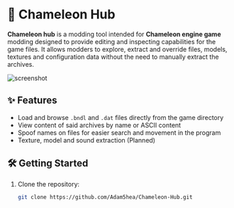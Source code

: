# 🦎 Chameleon Hub

**Chameleon hub** is a modding tool intended for **Chameleon engine game** modding designed to provide editing and inspecting capabilities for the game files. It allows modders to explore, extract and override files, models, textures and configuration data without the need to manually extract the archives.

![screenshot](https://github.com/Adam5hea/Chameleon-Hub/assets/preview-image.png)

## ✨ Features
- Load and browse `.bndl` and `.dat` files directly from the game directory
- View content of said archives by name or ASCII content
- Spoof names on files for easier search and movement in the program
- Texture, model and sound extraction (Planned)

## 🛠 Getting Started

1. Clone the repository:
   ```bash
   git clone https://github.com/Adam5hea/Chameleon-Hub.git
